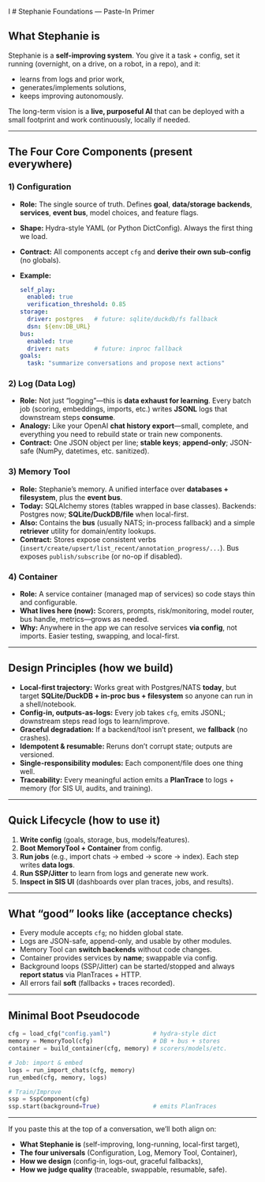 I # Stephanie Foundations — Paste-In Primer

## What Stephanie is

Stephanie is a **self-improving system**. You give it a task + config, set it running (overnight, on a drive, on a robot, in a repo), and it:

* learns from logs and prior work,
* generates/implements solutions,
* keeps improving autonomously.

The long-term vision is a **live, purposeful AI** that can be deployed with a small footprint and work continuously, locally if needed.

---

## The Four Core Components (present everywhere)

### 1) Configuration

* **Role:** The single source of truth. Defines **goal**, **data/storage backends**, **services**, **event bus**, model choices, and feature flags.
* **Shape:** Hydra-style YAML (or Python DictConfig). Always the first thing we load.
* **Contract:** All components accept `cfg` and **derive their own sub-config** (no globals).
* **Example:**

  ```yaml
  self_play:
    enabled: true
    verification_threshold: 0.85
  storage:
    driver: postgres   # future: sqlite/duckdb/fs fallback
    dsn: ${env:DB_URL}
  bus:
    enabled: true
    driver: nats       # future: inproc fallback
  goals:
    task: "summarize conversations and propose next actions"
  ```

### 2) Log (Data Log)

* **Role:** Not just “logging”—this is **data exhaust for learning**. Every batch job (scoring, embeddings, imports, etc.) writes **JSONL** logs that downstream steps **consume**.
* **Analogy:** Like your OpenAI **chat history export**—small, complete, and everything you need to rebuild state or train new components.
* **Contract:** One JSON object per line; **stable keys**; **append-only**; JSON-safe (NumPy, datetimes, etc. sanitized).

### 3) Memory Tool

* **Role:** Stephanie’s memory. A unified interface over **databases + filesystem**, plus the **event bus**.
* **Today:** SQLAlchemy stores (tables wrapped in base classes). Backends: Postgres now; **SQLite/DuckDB/file** when local-first.
* **Also:** Contains the **bus** (usually NATS; in-process fallback) and a simple **retriever** utility for domain/entity lookups.
* **Contract:** Stores expose consistent verbs (`insert/create/upsert/list_recent/annotation_progress/...`). Bus exposes `publish/subscribe` (or no-op if disabled).

### 4) Container

* **Role:** A service container (managed map of services) so code stays thin and configurable.
* **What lives here (now):** Scorers, prompts, risk/monitoring, model router, bus handle, metrics—grows as needed.
* **Why:** Anywhere in the app we can resolve services **via config**, not imports. Easier testing, swapping, and local-first.

---

## Design Principles (how we build)

* **Local-first trajectory:** Works great with Postgres/NATS **today**, but target **SQLite/DuckDB + in-proc bus + filesystem** so anyone can run in a shell/notebook.
* **Config-in, outputs-as-logs:** Every job takes `cfg`, emits JSONL; downstream steps read logs to learn/improve.
* **Graceful degradation:** If a backend/tool isn’t present, we **fallback** (no crashes).
* **Idempotent & resumable:** Reruns don’t corrupt state; outputs are versioned.
* **Single-responsibility modules:** Each component/file does one thing well.
* **Traceability:** Every meaningful action emits a **PlanTrace** to logs + memory (for SIS UI, audits, and training).

---

## Quick Lifecycle (how to use it)

1. **Write config** (goals, storage, bus, models/features).
2. **Boot MemoryTool + Container** from config.
3. **Run jobs** (e.g., import chats → embed → score → index). Each step writes **data logs**.
4. **Run SSP/Jitter** to learn from logs and generate new work.
5. **Inspect in SIS UI** (dashboards over plan traces, jobs, and results).

---

## What “good” looks like (acceptance checks)

* Every module accepts `cfg`; no hidden global state.
* Logs are JSON-safe, append-only, and usable by other modules.
* Memory Tool can **switch backends** without code changes.
* Container provides services by **name**; swappable via config.
* Background loops (SSP/Jitter) can be started/stopped and always **report status** via PlanTraces + HTTP.
* All errors fail **soft** (fallbacks + traces recorded).

---

## Minimal Boot Pseudocode

```python
cfg = load_cfg("config.yaml")            # hydra-style dict
memory = MemoryTool(cfg)                 # DB + bus + stores
container = build_container(cfg, memory) # scorers/models/etc.

# Job: import & embed
logs = run_import_chats(cfg, memory)
run_embed(cfg, memory, logs)

# Train/Improve
ssp = SspComponent(cfg)
ssp.start(background=True)               # emits PlanTraces
```

---

If you paste this at the top of a conversation, we’ll both align on:

* **What Stephanie is** (self-improving, long-running, local-first target),
* **The four universals** (Configuration, Log, Memory Tool, Container),
* **How we design** (config-in, logs-out, graceful fallbacks),
* **How we judge quality** (traceable, swappable, resumable, safe).

